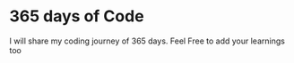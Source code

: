 # 365 days of Code
I will share my coding journey of 365 days.
Feel Free to add your learnings too


